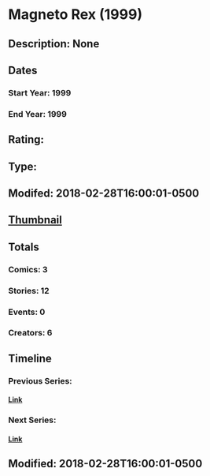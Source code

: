 # Magneto Rex (1999)
## Description: None
## Dates
### Start Year: 1999
### End Year: 1999
## Rating: 
## Type: 
## Modifed: 2018-02-28T16:00:01-0500
## [Thumbnail](http://i.annihil.us/u/prod/marvel/i/mg/3/80/5a971847d1b51.jpg)
## Totals
### Comics: 3
### Stories: 12
### Events: 0
### Creators: 6
## Timeline
### Previous Series: 
#### [Link]()
### Next Series: 
#### [Link]()
## Modified: 2018-02-28T16:00:01-0500
